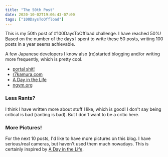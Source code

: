```yaml
---
title: "The 50th Post"
date: 2020-10-02T19:06:43-07:00
tags: ["100DaysToOffload"]
---
```


This is my 50th post of #100DaysToOffload challenge. I have reached 50%! Based on the number of the days I spent to write these 50 posts, writing 100 posts in a year seems achievable.

A few Japanese developers I know also (re)started blogging and/or writing more frequently, which is pretty cool.

- [portal shit!](https://portalshit.net/)
- [r7kamura.com](https://r7kamura.com/)
- [A Day in the Life](https://secon.dev/)
- [ngym.org](https://ngym.org/)

### Less Rants?

I think I have written more about stuff I like, which is good! I don't say being critical is bad (ranting is bad). But I don't want to be a critic here.

### More Pictures!

For the next 10 posts, I'd like to have more pictures on this blog. I have serious/real cameras, but haven't used them much nowadays. This is certainly inspired by [A Day in the Life](https://secon.dev/).

